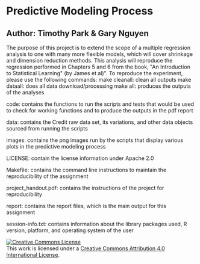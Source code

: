 # Predictive Modeling Process
## Author: Timothy Park & Gary Nguyen

The purpose of this project is to extend the scope of a multiple regression analysis to one with many more flexible models, which will cover shrinkage and dimension reduction methods. This analysis will reproduce the regression performed in Chapters 5 and 6 from the book, "An Introduction to Statistical Learning" (by James et al)". To reproduce the experiment, please use the following commands:
	make cleanall: clean all outputs
	make dataall: does all data download/processing
	make all: produces the outputs of the analyses

code: contains the functions to run the scripts and tests that would be used to check for working functions and to produce the outputs in the pdf report

data: contains the Credit raw data set, its variations, and other data objects sourced from running the scripts

images: contains the png images run by the scripts that display various plots in the predictive modeling process

LICENSE: contain the license information under Apache 2.0

Makefile: contains the command line instructions to maintain the reproducibility of the assignment

project_handout.pdf: contains the instructions of the project for reproducibility

report: contains the report files, which is the main output for this assignment

session-info.txt: contains information about the library packages used, R version, platform, and operating system of the user

<a rel="license" href="http://creativecommons.org/licenses/by/4.0/"><img alt="Creative Commons License" style="border-width:0" src="https://i.creativecommons.org/l/by/4.0/88x31.png" /></a><br />This work is licensed under a <a rel="license" href="http://creativecommons.org/licenses/by/4.0/">Creative Commons Attribution 4.0 International License</a>.